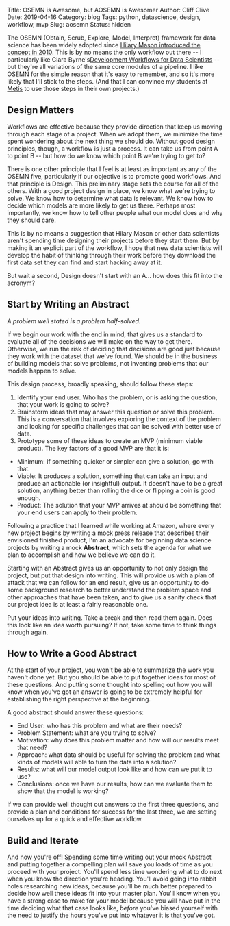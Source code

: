 Title: OSEMN is Awesome, but AOSEMN is Awesomer
Author: Cliff Clive
Date: 2019-04-16
Category: blog
Tags: python, datascience, design, workflow, mvp
Slug: aosemn
Status: hidden

The OSEMN (Obtain, Scrub, Explore, Model, Interpret) framework for data science has been widely adopted since [Hilary Mason introduced the concept in 2010](http://www.dataists.com/2010/09/a-taxonomy-of-data-science/). This is by no means the only workflow out there -- I particularly like Ciara Byrne's[Development Workflows for Data Scientists](https://resources.github.com/downloads/development-workflows-data-scientists.pdf) -- but they're all variations of the same core modules of a pipeline. I like OSEMN for the simple reason that it's easy to remember, and so it's more likely that I'll stick to the steps. (And that I can convince my students at [Metis](https://thisismetis.com) to use those steps in their own projects.)

## Design Matters

Workflows are effective because they provide direction that keep us moving through each stage of a project. When we adopt them, we minimize the time spent wondering about the next thing we should do. Without good design principles, though, a workflow is just a process. It can take us from point A to point B -- but how do we know which point B we're trying to get to?

There is one other principle that I feel is at least as important as any of the OSEMN five, particularly if our objective is to promote good workflows. And that principle is Design. This preliminary stage sets the course for all of the others. With a good project design in place, we know what we're trying to solve. We know how to determine what data is relevant. We know how to decide which models are more likely to get us there. Perhaps most importantly, we know how to tell other people what our model does and why they should care.

This is by no means a suggestion that Hilary Mason or other data scientists aren't spending time designing their projects before they start them. But by making it an explicit part of the workflow, I hope that new data scientists will develop the habit of thinking through their work before they download the first data set they can find and start hacking away at it.

But wait a second, Design doesn't start with an A... how does this fit into the acronym?

## Start by Writing an Abstract

_A problem well stated is a problem half-solved._

If we begin our work with the end in mind, that gives us a standard to evaluate all of the decisions we will make on the way to get there. Otherwise, we run the risk of deciding that decisions are good just because they work with the dataset that we've found. We should be in the business of building models that solve problems, not inventing problems that our models happen to solve.

This design process, broadly speaking, should follow these steps:

1. Identify your end user. Who has the problem, or is asking the question, that your work is going to solve?
2. Brainstorm ideas that may answer this question or solve this problem. This is a conversation that involves exploring the context of the problem and looking for specific challenges that can be solved with better use of data.
3. Prototype some of these ideas to create an MVP (minimum viable product). The key factors of a good MVP are that it is:
* Minimum: If something quicker or simpler can give a solution, go with that.
* Viable: It produces a solution, something that can take an input and produce an actionable (or insightful) output. It doesn't have to be a great solution, anything better than rolling the dice or flipping a coin is good enough.
* Product: The solution that your MVP arrives at should be something that your end users can apply to their problem.

Following a practice that I learned while working at Amazon, where every new project begins by writing a mock press release that describes their envisioned finished product, I'm an advocate for beginning data science projects by writing a mock **Abstract**, which sets the agenda for what we plan to accomplish and how we believe we can do it.

Starting with an Abstract gives us an opportunity to not only design the project, but put that design into writing. This will provide us with a plan of attack that we can follow for an end result, give us an opportunity to do some background research to better understand the problem space and other approaches that have been taken, and to give us a sanity check that our project idea is at least a fairly reasonable one.

Put your ideas into writing. Take a break and then read them again. Does this look like an idea worth pursuing? If not, take some time to think things through again.

## How to Write a Good Abstract

At the start of your project, you won't be able to summarize the work you haven't done yet. But you should be able to put together ideas for most of these questions. And putting some thought into spelling out how you will know when you've got an answer is going to be extremely helpful for establishing the right perspective at the beginning.

A good abstract should answer these questions:

- End User: who has this problem and what are their needs?
- Problem Statement: what are you trying to solve?
- Motivation: why does this problem matter and how will our results meet that need?
- Approach: what data should be useful for solving the problem and what kinds of models will able to turn the data into a solution?
- Results: what will our model output look like and how can we put it to use?
- Conclusions: once we have our results, how can we evaluate them to show that the model is working?

If we can provide well thought out answers to the first three questions, and provide a plan and conditions for success for the last three, we are setting ourselves up for a quick and effective workflow. 

## Build and Iterate

And now you're off! Spending some time writing out your mock Abstract and putting together a compelling plan will save you loads of time as you proceed with your project. You'll spend less time wondering what to do next when you know the direction you're heading. You'll avoid going into rabbit holes researching new ideas, because you'll be much better prepared to decide how well these ideas fit into your master plan. You'll know when you have a strong case to make for your model because you will have put in the time deciding what that case looks like, _before_ you've biased yourself with the need to justify the hours you've put into whatever it is that you've got.

